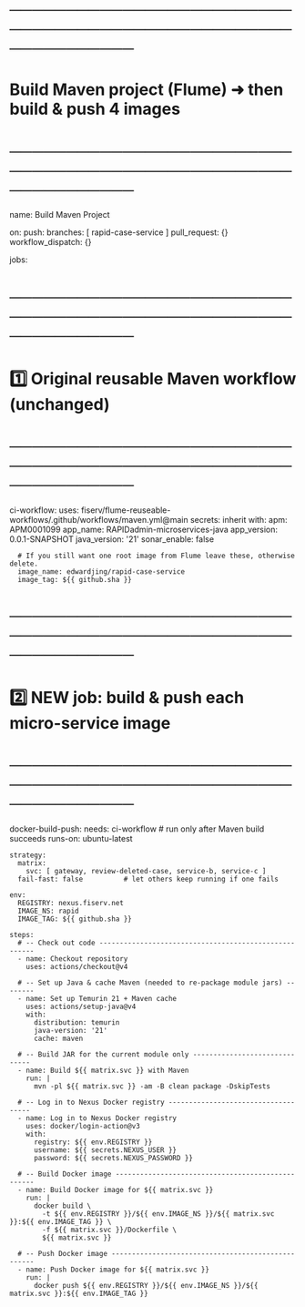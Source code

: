 # ─────────────────────────────────────────────────────────────
# Build Maven project (Flume)  ➜  then build & push 4 images
# ─────────────────────────────────────────────────────────────
name: Build Maven Project

on:
  push:
    branches: [ rapid-case-service ]
  pull_request: {}
  workflow_dispatch: {}

jobs:
# ─────────────────────────────────────────────────────────────
# 1️⃣  Original reusable Maven workflow (unchanged)
# ─────────────────────────────────────────────────────────────
  ci-workflow:
    uses: fiserv/flume-reuseable-workflows/.github/workflows/maven.yml@main
    secrets: inherit
    with:
      apm: APM0001099
      app_name: RAPIDadmin-microservices-java
      app_version: 0.0.1-SNAPSHOT
      java_version: '21'
      sonar_enable: false

      # If you still want one root image from Flume leave these, otherwise delete.
      image_name: edwardjing/rapid-case-service
      image_tag: ${{ github.sha }}

# ─────────────────────────────────────────────────────────────
# 2️⃣  NEW  job: build & push each micro-service image
# ─────────────────────────────────────────────────────────────
  docker-build-push:
    needs: ci-workflow          # run only after Maven build succeeds
    runs-on: ubuntu-latest

    strategy:
      matrix:
        svc: [ gateway, review-deleted-case, service-b, service-c ]
      fail-fast: false          # let others keep running if one fails

    env:
      REGISTRY: nexus.fiserv.net
      IMAGE_NS: rapid
      IMAGE_TAG: ${{ github.sha }}

    steps:
      # -- Check out code ------------------------------------------------------
      - name: Checkout repository
        uses: actions/checkout@v4

      # -- Set up Java & cache Maven (needed to re-package module jars) --------
      - name: Set up Temurin 21 + Maven cache
        uses: actions/setup-java@v4
        with:
          distribution: temurin
          java-version: '21'
          cache: maven

      # -- Build JAR for the current module only ------------------------------
      - name: Build ${{ matrix.svc }} with Maven
        run: |
          mvn -pl ${{ matrix.svc }} -am -B clean package -DskipTests

      # -- Log in to Nexus Docker registry ------------------------------------
      - name: Log in to Nexus Docker registry
        uses: docker/login-action@v3
        with:
          registry: ${{ env.REGISTRY }}
          username: ${{ secrets.NEXUS_USER }}
          password: ${{ secrets.NEXUS_PASSWORD }}

      # -- Build Docker image --------------------------------------------------
      - name: Build Docker image for ${{ matrix.svc }}
        run: |
          docker build \
            -t ${{ env.REGISTRY }}/${{ env.IMAGE_NS }}/${{ matrix.svc }}:${{ env.IMAGE_TAG }} \
            -f ${{ matrix.svc }}/Dockerfile \
            ${{ matrix.svc }}

      # -- Push Docker image ---------------------------------------------------
      - name: Push Docker image for ${{ matrix.svc }}
        run: |
          docker push ${{ env.REGISTRY }}/${{ env.IMAGE_NS }}/${{ matrix.svc }}:${{ env.IMAGE_TAG }}
